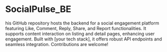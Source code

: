 # SocialPulse_BE
his GitHub repository hosts the backend for a social engagement platform featuring Like, Comment, Reply, Share, and Report functionalities. It supports content interaction on listing and detail pages, enhancing user engagement. Built with [your tech stack], it offers robust API endpoints and seamless integration. Contributions are welcome!
